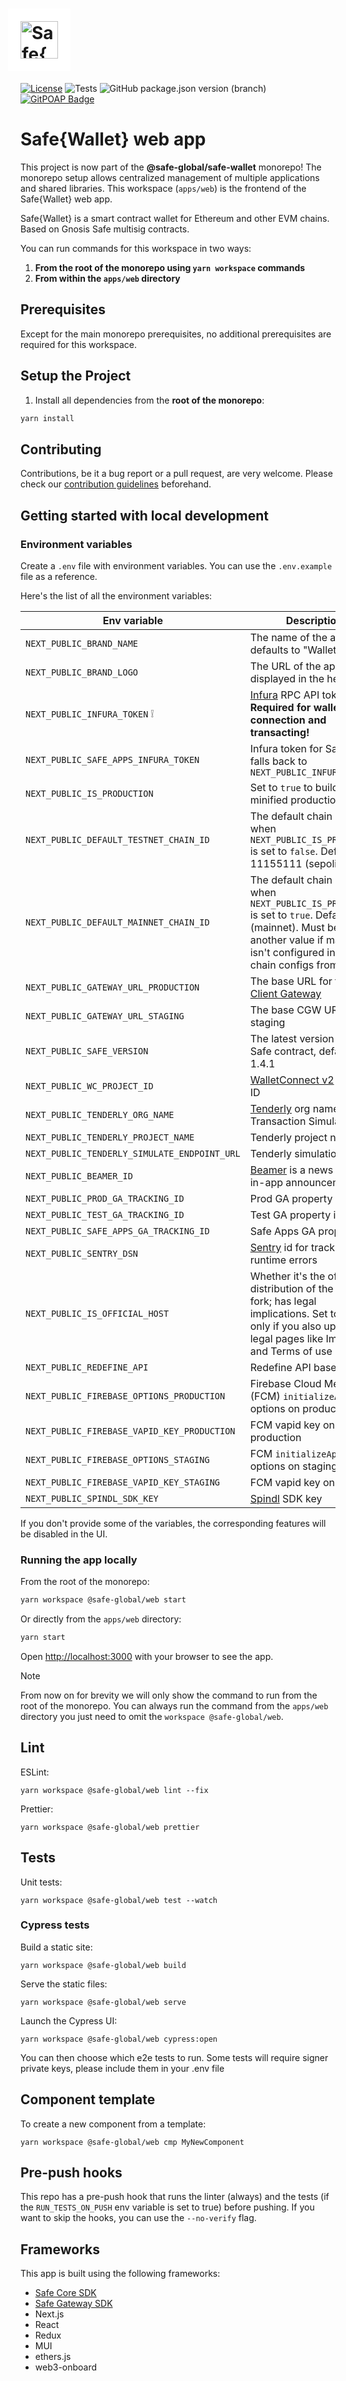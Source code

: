 # <img src="https://github.com/user-attachments/assets/b8249113-d515-4c91-a12a-f134813614e8" height="60" valign="middle" alt="Safe{Wallet}" style="background: #fff; padding: 20px; margin: 0 -20px" />

[![License](https://img.shields.io/github/license/safe-global/safe-wallet-web)](https://github.com/safe-global/safe-wallet-web/blob/main/LICENSE)
![Tests](https://img.shields.io/github/actions/workflow/status/safe-global/safe-wallet-web/test.yml?branch=main&label=tests)
![GitHub package.json version (branch)](https://img.shields.io/github/package-json/v/safe-global/safe-wallet-web)
[![GitPOAP Badge](https://public-api.gitpoap.io/v1/repo/safe-global/safe-wallet-web/badge)](https://www.gitpoap.io/gh/safe-global/safe-wallet-web)

# Safe{Wallet} web app

This project is now part of the **@safe-global/safe-wallet** monorepo! The monorepo setup allows centralized management
of multiple
applications and shared libraries. This workspace (`apps/web`) is the frontend of the Safe{Wallet} web app.

Safe{Wallet} is a smart contract wallet for Ethereum and other EVM chains. Based on Gnosis Safe multisig contracts.

You can run commands for this workspace in two ways:

1. **From the root of the monorepo using `yarn workspace` commands**
2. **From within the `apps/web` directory**

## Prerequisites

Except for the main monorepo prerequisites, no additional prerequisites are required for this workspace.

## Setup the Project

1. Install all dependencies from the **root of the monorepo**:

```bash
yarn install
```

## Contributing

Contributions, be it a bug report or a pull request, are very welcome. Please check
our [contribution guidelines](CONTRIBUTING.md) beforehand.

## Getting started with local development

### Environment variables

Create a `.env` file with environment variables. You can use the `.env.example` file as a reference.

Here's the list of all the environment variables:

| Env variable                                 | Description                                                                                                                                                             |
| -------------------------------------------- | ----------------------------------------------------------------------------------------------------------------------------------------------------------------------- |
| `NEXT_PUBLIC_BRAND_NAME`                     | The name of the app, defaults to "Wallet fork"                                                                                                                          |
| `NEXT_PUBLIC_BRAND_LOGO`                     | The URL of the app logo displayed in the header                                                                                                                         |
| `NEXT_PUBLIC_INFURA_TOKEN` ❕                | [Infura](https://docs.infura.io/infura/networks/ethereum/how-to/secure-a-project/project-id) RPC API token. **Required for wallet connection and transacting!**                                                     |
| `NEXT_PUBLIC_SAFE_APPS_INFURA_TOKEN`         | Infura token for Safe Apps, falls back to `NEXT_PUBLIC_INFURA_TOKEN`                                                                                                    |
| `NEXT_PUBLIC_IS_PRODUCTION`                  | Set to `true` to build a minified production app                                                                                                                        |
| `NEXT_PUBLIC_DEFAULT_TESTNET_CHAIN_ID`       | The default chain ID used when `NEXT_PUBLIC_IS_PRODUCTION` is set to `false`. Defaults to 11155111 (sepolia)                                                            |
| `NEXT_PUBLIC_DEFAULT_MAINNET_CHAIN_ID`       | The default chain ID used when `NEXT_PUBLIC_IS_PRODUCTION` is set to `true`. Defaults to 1 (mainnet). Must be set to another value if mainnet isn't configured in the chain configs from CGW. |
| `NEXT_PUBLIC_GATEWAY_URL_PRODUCTION`         | The base URL for the [Safe Client Gateway](https://github.com/safe-global/safe-client-gateway)                                                                          |
| `NEXT_PUBLIC_GATEWAY_URL_STAGING`            | The base CGW URL on staging                                                                                                                                             |
| `NEXT_PUBLIC_SAFE_VERSION`                   | The latest version of the Safe contract, defaults to 1.4.1                                                                                                              |
| `NEXT_PUBLIC_WC_PROJECT_ID`                  | [WalletConnect v2](https://docs.walletconnect.com/2.0/cloud/relay) project ID                                                                                           |
| `NEXT_PUBLIC_TENDERLY_ORG_NAME`              | [Tenderly](https://tenderly.co) org name for Transaction Simulation                                                                                                     |
| `NEXT_PUBLIC_TENDERLY_PROJECT_NAME`          | Tenderly project name                                                                                                                                                   |
| `NEXT_PUBLIC_TENDERLY_SIMULATE_ENDPOINT_URL` | Tenderly simulation URL                                                                                                                                                 |
| `NEXT_PUBLIC_BEAMER_ID`                      | [Beamer](https://www.getbeamer.com) is a news feed for in-app announcements                                                                                             |
| `NEXT_PUBLIC_PROD_GA_TRACKING_ID`            | Prod GA property id                                                                                                                                                     |
| `NEXT_PUBLIC_TEST_GA_TRACKING_ID`            | Test GA property id                                                                                                                                                     |
| `NEXT_PUBLIC_SAFE_APPS_GA_TRACKING_ID`       | Safe Apps GA property id                                                                                                                                                |
| `NEXT_PUBLIC_SENTRY_DSN`                     | [Sentry](https://sentry.io) id for tracking runtime errors                                                                                                              |
| `NEXT_PUBLIC_IS_OFFICIAL_HOST`               | Whether it's the official distribution of the app, or a fork; has legal implications. Set to true only if you also update the legal pages like Imprint and Terms of use |
| `NEXT_PUBLIC_REDEFINE_API`                   | Redefine API base URL                                                                                                                                                   |
| `NEXT_PUBLIC_FIREBASE_OPTIONS_PRODUCTION`    | Firebase Cloud Messaging (FCM) `initializeApp` options on production                                                                                                    |
| `NEXT_PUBLIC_FIREBASE_VAPID_KEY_PRODUCTION`  | FCM vapid key on production                                                                                                                                             |
| `NEXT_PUBLIC_FIREBASE_OPTIONS_STAGING`       | FCM `initializeApp` options on staging                                                                                                                                  |
| `NEXT_PUBLIC_FIREBASE_VAPID_KEY_STAGING`     | FCM vapid key on staging                                                                                                                                                |
| `NEXT_PUBLIC_SPINDL_SDK_KEY`                 | [Spindl](http://spindl.xyz) SDK key                                                                                                                                     |

If you don't provide some of the variables, the corresponding features will be disabled in the UI.

### Running the app locally

From the root of the monorepo:

```bash
yarn workspace @safe-global/web start
```

Or directly from the `apps/web` directory:

```bash
yarn start
```

Open [http://localhost:3000](http://localhost:3000) with your browser to see the app.

> [!NOTE]
>
> From now on for brevity we will only show the command to run from the root of the monorepo. You can always run the command from the `apps/web` directory you just need to omit the `workspace @safe-global/web`.

## Lint

ESLint:

```
yarn workspace @safe-global/web lint --fix
```

Prettier:

```
yarn workspace @safe-global/web prettier
```

## Tests

Unit tests:

```
yarn workspace @safe-global/web test --watch
```

### Cypress tests

Build a static site:

```
yarn workspace @safe-global/web build
```

Serve the static files:

```
yarn workspace @safe-global/web serve
```

Launch the Cypress UI:

```
yarn workspace @safe-global/web cypress:open
```

You can then choose which e2e tests to run.
Some tests will require signer private keys, please include them in your .env file

## Component template

To create a new component from a template:

```
yarn workspace @safe-global/web cmp MyNewComponent
```

## Pre-push hooks

This repo has a pre-push hook that runs the linter (always) and the tests (if the `RUN_TESTS_ON_PUSH` env variable is
set to true)
before pushing. If you want to skip the hooks, you can use the `--no-verify` flag.

## Frameworks

This app is built using the following frameworks:

- [Safe Core SDK](https://github.com/safe-global/safe-core-sdk)
- [Safe Gateway SDK](https://github.com/safe-global/safe-gateway-typescript-sdk)
- Next.js
- React
- Redux
- MUI
- ethers.js
- web3-onboard
